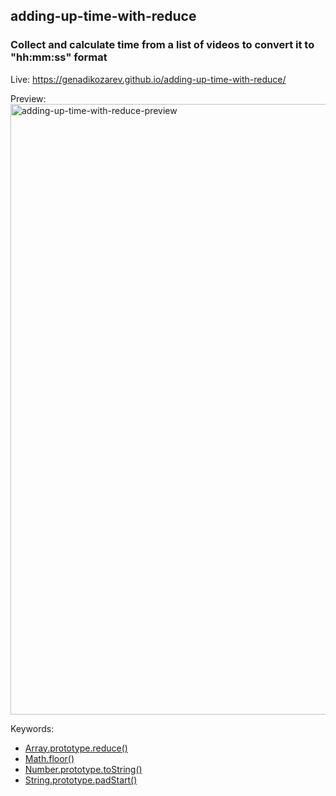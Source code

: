 ## adding-up-time-with-reduce

### Collect and calculate time from a list of videos to convert it to "hh:mm:ss" format

Live: https://genadikozarev.github.io/adding-up-time-with-reduce/

Preview: 
<img width="977" alt="adding-up-time-with-reduce-preview" src="https://github.com/user-attachments/assets/25253d77-2a81-4267-872c-a51043c6c52c">

Keywords:
- [Array.prototype.reduce()](https://developer.mozilla.org/en-US/docs/Web/JavaScript/Reference/Global_Objects/Array/reduce)
- [Math.floor()](https://developer.mozilla.org/en-US/docs/Web/JavaScript/Reference/Global_Objects/Math/floor)
- [Number.prototype.toString()](https://developer.mozilla.org/en-US/docs/Web/JavaScript/Reference/Global_Objects/Number/toString)
- [String.prototype.padStart()](https://developer.mozilla.org/en-US/docs/Web/JavaScript/Reference/Global_Objects/String/padStart)
